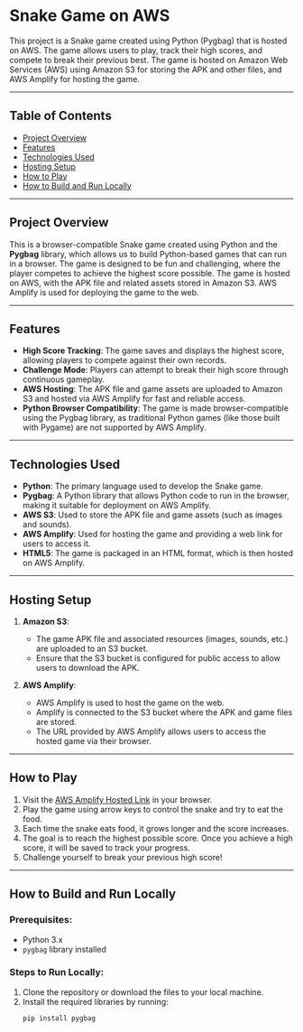 # Snake Game on AWS

This project is a Snake game created using Python (Pygbag) that is hosted on AWS. The game allows users to play, track their high scores, and compete to break their previous best. The game is hosted on Amazon Web Services (AWS) using Amazon S3 for storing the APK and other files, and AWS Amplify for hosting the game.

---

## Table of Contents

- [Project Overview](#project-overview)
- [Features](#features)
- [Technologies Used](#technologies-used)
- [Hosting Setup](#hosting-setup)
- [How to Play](#how-to-play)
- [How to Build and Run Locally](#how-to-build-and-run-locally)
---

## Project Overview

This is a browser-compatible Snake game created using Python and the **Pygbag** library, which allows us to build Python-based games that can run in a browser. The game is designed to be fun and challenging, where the player competes to achieve the highest score possible. The game is hosted on AWS, with the APK file and related assets stored in Amazon S3. AWS Amplify is used for deploying the game to the web.

---

## Features

- **High Score Tracking**: The game saves and displays the highest score, allowing players to compete against their own records.
- **Challenge Mode**: Players can attempt to break their high score through continuous gameplay.
- **AWS Hosting**: The APK file and game assets are uploaded to Amazon S3 and hosted via AWS Amplify for fast and reliable access.
- **Python Browser Compatibility**: The game is made browser-compatible using the Pygbag library, as traditional Python games (like those built with Pygame) are not supported by AWS Amplify.

---

## Technologies Used

- **Python**: The primary language used to develop the Snake game.
- **Pygbag**: A Python library that allows Python code to run in the browser, making it suitable for deployment on AWS Amplify.
- **AWS S3**: Used to store the APK file and game assets (such as images and sounds).
- **AWS Amplify**: Used for hosting the game and providing a web link for users to access it.
- **HTML5**: The game is packaged in an HTML format, which is then hosted on AWS Amplify.

---

## Hosting Setup

1. **Amazon S3**: 
   - The game APK file and associated resources (images, sounds, etc.) are uploaded to an S3 bucket.
   - Ensure that the S3 bucket is configured for public access to allow users to download the APK.

2. **AWS Amplify**:
   - AWS Amplify is used to host the game on the web.
   - Amplify is connected to the S3 bucket where the APK and game files are stored.
   - The URL provided by AWS Amplify allows users to access the hosted game via their browser.

---

## How to Play

1. Visit the [AWS Amplify Hosted Link](#link-to-your-game) in your browser.
2. Play the game using arrow keys to control the snake and try to eat the food.
3. Each time the snake eats food, it grows longer and the score increases.
4. The goal is to reach the highest possible score. Once you achieve a high score, it will be saved to track your progress.
5. Challenge yourself to break your previous high score!

---

## How to Build and Run Locally

### Prerequisites:
- Python 3.x
- `pygbag` library installed

### Steps to Run Locally:
1. Clone the repository or download the files to your local machine.
2. Install the required libraries by running:
   ```bash
   pip install pygbag
